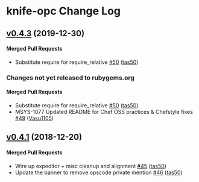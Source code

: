 # knife-opc Change Log

<!-- latest_release 0.4.3 -->
## [v0.4.3](https://github.com/chef/knife-opc/tree/v0.4.3) (2019-12-30)

#### Merged Pull Requests
- Substitute require for require_relative [#50](https://github.com/chef/knife-opc/pull/50) ([tas50](https://github.com/tas50))
<!-- latest_release -->

<!-- release_rollup since=0.4.1 -->
### Changes not yet released to rubygems.org

#### Merged Pull Requests
- Substitute require for require_relative [#50](https://github.com/chef/knife-opc/pull/50) ([tas50](https://github.com/tas50)) <!-- 0.4.3 -->
- MSYS-1077 Updated README for Chef OSS practices &amp; Chefstyle fixes [#49](https://github.com/chef/knife-opc/pull/49) ([Vasu1105](https://github.com/Vasu1105)) <!-- 0.4.2 -->
<!-- release_rollup -->

<!-- latest_stable_release -->
## [v0.4.1](https://github.com/chef/knife-opc/tree/v0.4.1) (2018-12-20)

#### Merged Pull Requests
- Wire up expeditor + misc cleanup and alignment [#45](https://github.com/chef/knife-opc/pull/45) ([tas50](https://github.com/tas50))
- Update the banner to remove opscode private mention [#46](https://github.com/chef/knife-opc/pull/46) ([tas50](https://github.com/tas50))
<!-- latest_stable_release -->